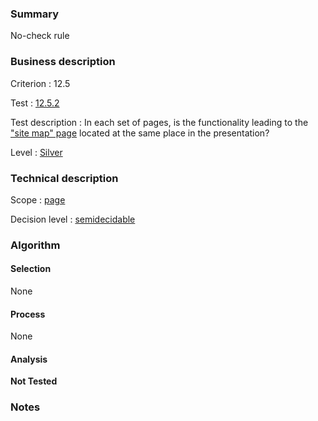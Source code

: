 ### Summary

No-check rule

### Business description

Criterion : 12.5

Test :
[12.5.2](http://www.accessiweb.org/index.php/accessiweb-22-english-version.html#test-12-5-2)

Test description : In each set of pages, is the functionality leading to
the ["site map"
page](http://www.braillenet.org/accessibilite/referentiel-aw21-en/glossaire.php#mPlanSite)
located at the same place in the presentation?

Level : [Silver](/en/category/rules-design/accessiweb-11/level/argent)

### Technical description

Scope : [page](/en/category/rules-design/accessiweb-11/scope/page)

Decision level :
[semidecidable](/en/category/rules-design/accessiweb-11/decision-level/semidecidable)

### Algorithm

#### Selection

None

#### Process

None

#### Analysis

**Not Tested**

### Notes


